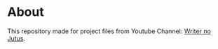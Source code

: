 # About
This repository made for project files from Youtube Channel: [Writer no Jutus](https://youtube.com/hilmizul).
